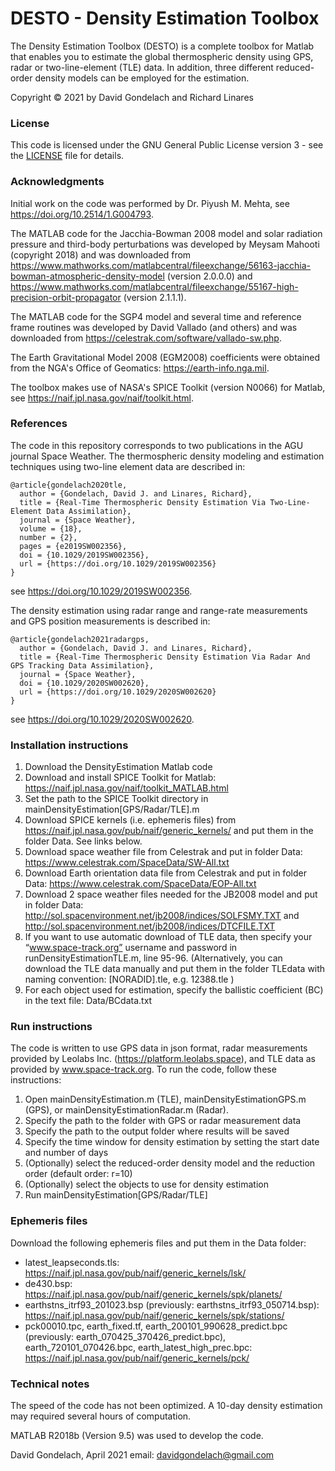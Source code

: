 # DESTO - Density Estimation Toolbox
The Density Estimation Toolbox (DESTO) is a complete toolbox for Matlab that enables you to estimate the global thermospheric density using GPS, radar or two-line-element (TLE) data. In addition, three different reduced-order density models can be employed for the estimation. 

Copyright © 2021 by David Gondelach and Richard Linares


### License
This code is licensed under the GNU General Public License version 3 - see the [LICENSE](LICENSE) file for details.


### Acknowledgments
Initial work on the code was performed by Dr. Piyush M. Mehta, see https://doi.org/10.2514/1.G004793.

The MATLAB code for the Jacchia-Bowman 2008 model and solar radiation pressure and third-body perturbations was developed by Meysam Mahooti (copyright 2018) and was downloaded from https://www.mathworks.com/matlabcentral/fileexchange/56163-jacchia-bowman-atmospheric-density-model (version 2.0.0.0) and https://www.mathworks.com/matlabcentral/fileexchange/55167-high-precision-orbit-propagator (version 2.1.1.1).

The MATLAB code for the SGP4 model and several time and reference frame routines was developed by David Vallado (and others) and was downloaded from https://celestrak.com/software/vallado-sw.php.

The Earth Gravitational Model 2008 (EGM2008) coefficients were obtained from the NGA's Office of Geomatics: https://earth-info.nga.mil.

The toolbox makes use of NASA's SPICE Toolkit (version N0066) for Matlab, see https://naif.jpl.nasa.gov/naif/toolkit.html.


### References
The code in this repository corresponds to two publications in the AGU journal Space Weather. The thermospheric density modeling and estimation techniques using two-line element data are described in:
```
@article{gondelach2020tle,
  author = {Gondelach, David J. and Linares, Richard},
  title = {Real-Time Thermospheric Density Estimation Via Two-Line-Element Data Assimilation},
  journal = {Space Weather},
  volume = {18},
  number = {2},
  pages = {e2019SW002356},
  doi = {10.1029/2019SW002356},
  url = {https://doi.org/10.1029/2019SW002356}
}
```
see https://doi.org/10.1029/2019SW002356.

The density estimation using radar range and range-rate measurements and GPS position measurements is described in:
```
@article{gondelach2021radargps,
  author = {Gondelach, David J. and Linares, Richard},
  title = {Real‐Time Thermospheric Density Estimation Via Radar And GPS Tracking Data Assimilation},
  journal = {Space Weather},
  doi = {10.1029/2020SW002620},
  url = {https://doi.org/10.1029/2020SW002620}
}
```
see https://doi.org/10.1029/2020SW002620.

### Installation instructions
1. Download the DensityEstimation Matlab code
2. Download and install SPICE Toolkit for Matlab: https://naif.jpl.nasa.gov/naif/toolkit_MATLAB.html
3. Set the path to the SPICE Toolkit directory in mainDensityEstimation[GPS/Radar/TLE].m
4. Download SPICE kernels (i.e. ephemeris files) from https://naif.jpl.nasa.gov/pub/naif/generic_kernels/ and put them in the folder Data. See links below.
5. Download space weather file from Celestrak and put in folder Data: https://www.celestrak.com/SpaceData/SW-All.txt
6. Download Earth orientation data file from Celestrak and put in folder Data: https://www.celestrak.com/SpaceData/EOP-All.txt
7. Download 2 space weather files needed for the JB2008 model and put in folder Data: http://sol.spacenvironment.net/jb2008/indices/SOLFSMY.TXT  and  http://sol.spacenvironment.net/jb2008/indices/DTCFILE.TXT 
8. If you want to use automatic download of TLE data, then specify your “www.space-track.org” username and password in runDensityEstimationTLE.m, line 95-96. (Alternatively, you can download the TLE data manually and put them in the folder TLEdata with naming convention: [NORADID].tle, e.g. 12388.tle )
9. For each object used for estimation, specify the ballistic coefficient (BC) in the text file: Data/BCdata.txt


### Run instructions
The code is written to use GPS data in json format, radar measurements provided by Leolabs Inc. (https://platform.leolabs.space), and TLE data as provided by www.space-track.org.
To run the code, follow these instructions:
1. Open mainDensityEstimation.m (TLE), mainDensityEstimationGPS.m (GPS), or mainDensityEstimationRadar.m (Radar).
2. Specify the path to the folder with GPS or radar measurement data
3. Specify the path to the output folder where results will be saved
4. Specify the time window for density estimation by setting the start date and number of days
5. (Optionally) select the reduced-order density model and the reduction order (default order: r=10)
6. (Optionally) select the objects to use for density estimation
7. Run mainDensityEstimation[GPS/Radar/TLE]


### Ephemeris files
Download the following ephemeris files and put them in the Data folder:
* latest_leapseconds.tls:  https://naif.jpl.nasa.gov/pub/naif/generic_kernels/lsk/
* de430.bsp:  https://naif.jpl.nasa.gov/pub/naif/generic_kernels/spk/planets/
* earthstns_itrf93_201023.bsp (previously: earthstns_itrf93_050714.bsp):  https://naif.jpl.nasa.gov/pub/naif/generic_kernels/spk/stations/
* pck00010.tpc, earth_fixed.tf, earth_200101_990628_predict.bpc (previously: earth_070425_370426_predict.bpc), earth_720101_070426.bpc, earth_latest_high_prec.bpc:  https://naif.jpl.nasa.gov/pub/naif/generic_kernels/pck/


### Technical notes
The speed of the code has not been optimized. A 10-day density estimation may required several hours of computation.

MATLAB R2018b (Version 9.5) was used to develop the code.



David Gondelach, April 2021
email: davidgondelach@gmail.com
